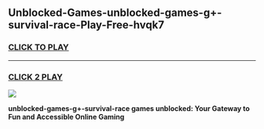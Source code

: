 
## Unblocked-Games-unblocked-games-g+-survival-race-Play-Free-hvqk7
<h3>
<a href="https://premium76.site?title=unblocked-games-g+-survival-race&ref=23A">CLICK TO PLAY</a></h3>
<hr>

<h3>
<a href="https://premium76.site?title=unblocked-games-g+-survival-race&ref=23A">CLICK 2 PLAY</a>
  
</h3>

<a href="https://premium76.site?title=unblocked-games-g+-survival-race&ref=23A"><img src="https://clearcache.store/games.png"></a>


**unblocked-games-g+-survival-race games unblocked: Your Gateway to Fun and Accessible Online Gaming**
